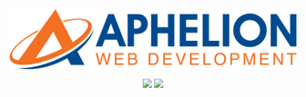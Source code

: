 ![Markdown logo](images/logo.png)

  <p align="center">
  <img width="48%" src="https://github-readme-stats.vercel.app/api?username=Aphelion-im&show_icons=true&theme=slateorange&icon_color=F86C18&title_color=F86C18" />

  <img width="48%" src="https://github-readme-streak-stats.herokuapp.com/?user=Aphelion-im&theme=slateorange&hide_border=false&ring=F86C18&fire=F86C18&currStreakNum=F86C18&currStreakLabel=F86C18&sideNums=F86C18&sideLabels=F86C18&stroke=00448D&border=fff" />
</p>










